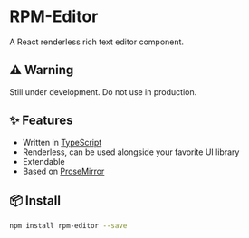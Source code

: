 # RPM-Editor
A React renderless rich text editor component.

## ⚠️ Warning
Still under development. Do not use in production.

## ✨ Features
- Written in [TypeScript](https://www.typescriptlang.org/)
- Renderless, can be used alongside your favorite UI library
- Extendable
- Based on [ProseMirror](http://prosemirror.net/)

## 📦 Install

```bash
npm install rpm-editor --save
```
